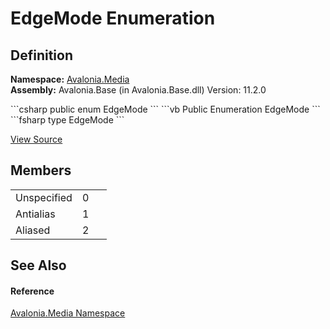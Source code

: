 # EdgeMode Enumeration




## Definition
**Namespace:** <a href="N_Avalonia_Media">Avalonia.Media</a>  
**Assembly:** Avalonia.Base (in Avalonia.Base.dll) Version: 11.2.0

<Tabs groupId="api-code-preview">
<TabItem value="csharp" label="C#">
```csharp
public enum EdgeMode
```
</TabItem>
<TabItem value="vb" label="VB">
```vb
Public Enumeration EdgeMode
```
</TabItem>
<TabItem value="fsharp" label="F#">
```fsharp
type EdgeMode
```
</TabItem>
</Tabs>



<a href="https://github.com/AvaloniaUI/Avalonia/tree/master/src/Avalonia.Base/Media/EdgeMode.cs" title="View the source code">View Source</a>



## Members
<table>
<tr>
<td>Unspecified</td>
<td>0</td>
<td> </td>
</tr>
<tr>
<td>Antialias</td>
<td>1</td>
<td> </td>
</tr>
<tr>
<td>Aliased</td>
<td>2</td>
<td> </td>
</tr>
</table>

## See Also


#### Reference
<a href="N_Avalonia_Media">Avalonia.Media Namespace</a>  

